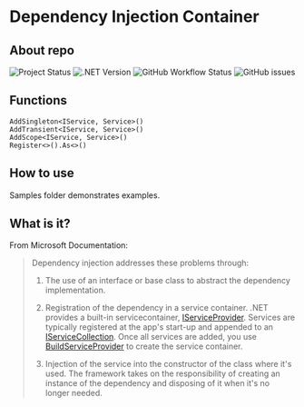 # Dependency Injection Container

## About repo
![Project Status](https://img.shields.io/badge/Status-In%20progress-blue) ![.NET Version](https://img.shields.io/badge/.NET-6.0-%23%09%2300cc66) ![GitHub Workflow Status](https://img.shields.io/github/actions/workflow/status/Annarimma/JustDependencyInjectionContainer/dotnet.yml) ![GitHub issues](https://img.shields.io/github/issues/Annarimma/JustDependencyInjectionContainer)

## Functions
```
AddSingleton<IService, Service>()
AddTransient<IService, Service>()
AddScope<IService, Service>()
Register<>().As<>()
```

## How to use

Samples folder demonstrates examples.

## What is it?
From Microsoft Documentation:

> Dependency injection addresses these problems through:
>
> 1. The use of an interface or base class to abstract the dependency implementation.
>
> 2. Registration of the dependency in a service container. .NET provides a built-in servicecontainer, [IServiceProvider](https://learn.microsoft.com/en-us/dotnet/api/system.iserviceprovider). Services are typically registered at the app's start-up and appended to an [IServiceCollection](https://learn.microsoft.com/en-us/dotnet/api/microsoft.extensions.dependencyinjection.iservicecollection). Once all services are added, you use [BuildServiceProvider](https://learn.microsoft.com/en-us/dotnet/api/microsoft.extensions.dependencyinjection.servicecollectioncontainerbuilderextensions.buildserviceprovider) to create the service container.
>
> 3. Injection of the service into the constructor of the class where it's used. The framework takes on the responsibility of creating an instance of the dependency and disposing of it when it's no longer needed.